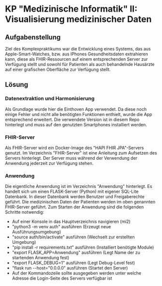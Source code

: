 # KP "Medizinische Informatik" II: Visualisierung medizinischer Daten

## Aufgabenstellung

Ziel des Komplexpraktikums war die Entwicklung eines Systems, das
aus Apple-Smart-Watches, bzw. aus IPhones Gesundheitsdaten
extrahieren kann, diese als FHIR-Ressourcen auf einem entsprechenden
Server zur Verfügung stellt und sowohl für Patienten als auch
behandelnde Hausärzte auf einer grafischen Oberfläche zur Verfügung stellt.

## Lösung

### Datenextraktion und Harmonisierung

Als Grundlage wurde hier die Einthoven App verwendet. Da diese noch einige
Fehler und nicht alle benötigten Funktionen enthielt, wurde die
App entsprechend erweitert. Die verwendete Version ist in diesem Repo hinterlegt 
und muss auf den genutzten Smartphones installiert werden.

### FHIR-Server

Als FHIR-Server wird ein Docker-Image des "HAPI FHIR JPA"-Servers genutzt.
Im Verzeichnis "FHIR-Server" ist eine Anleitung zum Aufsetzen des Servers hinterlegt.
Der Server muss während der Verwendung der Anwendung jederzeit zur Verfügung stehen.

### Anwendung

Die eigentliche Anwendung ist im Verzeichnis "Anwendung" hinterlegt. Es handelt sich
um einen FLASK-Server (Python) mit eigener SQL-Lite Datenbank. In dieser Datenbank
werden Benutzer und Freigaberechte geführt. Die medizinischen Daten der Patienten
werden im oben genannten FHIR-Server geführt.
Zum Starten der Anwendung sind die folgenden Schritte notwendig:
- Auf einer Konsole in das Hauptverzeichnis navigieren (mi2)
- "python3 -m venv auth" ausführen (Erzeugt neue Ausführungsumgebung)
- "source auth/bin/activate" ausführen (Wechselt zur erstellten Umgebung)
- "pip install -r requirements.txt" ausführen (Installiert benötigte Module)
- "export FLASK_APP=Anwendung" ausführen (Legt Name der zu startenden Anwendung fest)
- "export FLASK_DEBUG=1" ausführen (Legt Debug-Level fest)
- "flask run --host="0.0.0.0" ausführen (Startet den Server)
- Auf der Kommandozeile sollte ausgegeben werden unter welche Adresse die Login-Seite des Servers verfügbar ist